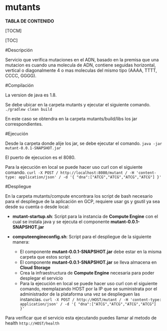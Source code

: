 # mutants

**TABLA DE CONTENIDO**

[TOCM]

[TOC]

#Descripción

Servicio que verifica mutaciones en el ADN, basado en la premisa que una mutacion es cuando una molecula de ADN, contiene seguidas horizontal, vertical o diagonalmente 4 o mas moleculas del mismo tipo (AAAA, TTTT, CCCC, GGGG).

#Compilación

La version de java es 1.8.

Se debe ubicar en la carpeta mutants y ejecutar el siguiente comando.
`./gradlew clean build`

En este caso se obtendra en la carpeta mutants/build/libs los jar correspondientes.

#Ejecución

Desde la carpeta donde alije los jar, se debe ejecutar el comando.
`java -jar mutant-0.0.1-SNAPSHOT.jar`

El puerto de ejecucion es el 8080.

Para la ejecución en local se puede hacer uso curl con el siguiente comando.
`curl -X POST /
  http://localhost:8080/mutant /
  -H 'content-type: application/json' /
  -d '{
"dna":["ATCG","ATCG","ATCG","ATCG"]
}'`

#Despliegue

En la carpeta mutants/compute encontrara los script de bash necesario para el despliegue de la aplicación en GCP, requiere usar gs y gsutil ya sea desde su cuenta o desde local:

- **mutant-startup.sh**: Script para la instancia de **Compute Engine** con el cual se instala java y se ejecuta el componente **mutant-0.0.1-SNAPSHOT.jar**

- **computeengineconfig.sh**: Script para el despliegue de la siguiente manera:

	- El componente **mutant-0.0.1-SNAPSHOT.jar** debe estar en la misma carpeta que estos script.
	- El componente **mutant-0.0.1-SNAPSHOT.jar** se lleva almacena en **Cloud Storage**
	- Crea la infraestructura de  **Compute Engine** necesaria para poder desplegar el servicio
	- Para la ejecución en local se puede hacer uso curl con el siguiente comando, reemplazando HOST por la IP que se suministrata por el administrador de la plataforma una vez se desplieguen las instancias.
`curl -X POST /
  http://HOST/mutant /
  -H 'content-type: application/json' /
  -d '{
"dna":["ATCG","ATCG","ATCG","ATCG"]
}'`

Para verificar que el servicio esta ejecutando puedes llamar al metodo de health
`http://HOST/health`